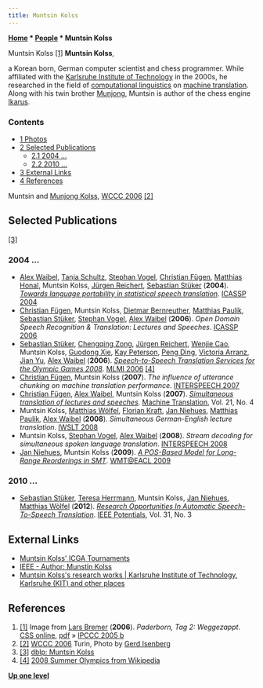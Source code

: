 ```yaml
---
title: Muntsin Kolss
---
```

**[Home](Home "Home") \* [People](People "People") \* Muntsin Kolss**



 [](File:MuntsinKolss.jpg) Muntsin Kolss <a id="cite-note-1" href="#cite-ref-1">[1]</a> 
**Muntsin Kolss**,  

a Korean born, German computer scientist and chess programmer.
While affiliated with the [Karlsruhe Institute of Technology](https://en.wikipedia.org/wiki/Karlsruhe_Institute_of_Technology) in the 2000s, he researched in the field of [computational linguistics](https://en.wikipedia.org/wiki/Computational_linguistics) on [machine translation](https://en.wikipedia.org/wiki/Machine_translation). 
Along with his twin brother [Munjong](Munjong_Kolss "Munjong Kolss"), Muntsin is author of the chess engine [Ikarus](Ikarus "Ikarus"). 



### Contents


* [1 Photos](#photos)
* [2 Selected Publications](#selected-publications)
	+ [2.1 2004 ...](#2004-...)
	+ [2.2 2010 ...](#2010-...)
* [3 External Links](#external-links)
* [4 References](#references)






 [](File:MuntsinMunjongKolss2006.JPG) 
Muntsin and [Munjong Kolss](Munjong_Kolss "Munjong Kolss"), [WCCC 2006](WCCC_2006 "WCCC 2006") <a id="cite-note-2" href="#cite-ref-2">[2]</a>



## Selected Publications


<a id="cite-note-3" href="#cite-ref-3">[3]</a>



### 2004 ...


* [Alex Waibel](Mathematician#AWaibel "Mathematician"), [Tanja Schultz](https://dblp.org/pers/hd/s/Schultz:Tanja), [Stephan Vogel](https://dblp.org/pers/hd/v/Vogel:Stephan), [Christian Fügen](https://www.linkedin.com/in/fuegen/), [Matthias Honal](https://dblp.org/pers/hd/h/Honal:Matthias), Muntsin Kolss, [Jürgen Reichert](https://dblp.org/pers/hd/r/Reichert:J=uuml=rgen), [Sebastian Stüker](https://scholar.google.com/citations?user=jRWyyyMAAAAJ&hl=en) (**2004**). *[Towards language portability in statistical speech translation](https://ieeexplore.ieee.org/document/1326657)*. [ICASSP 2004](https://dblp.org/db/conf/icassp/icassp2004-3.html)
* [Christian Fügen](https://www.linkedin.com/in/fuegen/), Muntsin Kolss, [Dietmar Bernreuther](https://dblp.org/pers/hd/b/Bernreuther:Dietmar), [Matthias Paulik](https://dblp.org/pers/hd/p/Paulik:Matthias), [Sebastian Stüker](https://scholar.google.com/citations?user=jRWyyyMAAAAJ&hl=en), [Stephan Vogel](https://dblp.org/pers/hd/v/Vogel:Stephan), [Alex Waibel](Mathematician#AWaibel "Mathematician") (**2006**). *Open Domain Speech Recognition & Translation: Lectures and Speeches*. [ICASSP 2006](https://dblp.org/db/conf/icassp/icassp2006-1.html)
* [Sebastian Stüker](https://dblp.org/pers/hd/s/St=uuml=ker:Sebastian), [Chengqing Zong](https://dblp.org/pers/hd/z/Zong:Chengqing), [Jürgen Reichert](https://dblp.org/pers/hd/r/Reichert:J=uuml=rgen), [Wenjie Cao](https://dblp.org/pers/hd/c/Cao:Wenjie), Muntsin Kolss, [Guodong Xie](https://dblp.org/pers/hd/x/Xie:Guodong), [Kay Peterson](https://dblp.org/pers/hd/p/Peterson:Kay), [Peng Ding](https://dblp.org/pers/hd/d/Ding:Peng), [Victoria Arranz](https://dblp.org/pers/hd/a/Arranz:Victoria), [Jian Yu](https://dblp.org/pers/hd/y/Yu:Jian), [Alex Waibel](Mathematician#AWaibel "Mathematician") (**2006**). *[Speech-to-Speech Translation Services for the Olympic Games 2008](https://link.springer.com/chapter/10.1007/11965152_27)*. [MLMI 2006](https://dblp.org/db/conf/mlmi/mlmi2006) <a id="cite-note-4" href="#cite-ref-4">[4]</a>
* [Christian Fügen](https://www.linkedin.com/in/fuegen/), Muntsin Kolss (**2007**). *The influence of utterance chunking on machine translation performance*. [INTERSPEECH 2007](https://dblp.org/db/conf/interspeech/interspeech2007.html)
* [Christian Fügen](https://www.linkedin.com/in/fuegen/), [Alex Waibel](Mathematician#AWaibel "Mathematician"), Muntsin Kolss (**2007**). *[Simultaneous translation of lectures and speeches](https://link.springer.com/article/10.1007/s10590-008-9047-0)*. [Machine Translation](https://link.springer.com/journal/10590), Vol. 21, No. 4
* Muntsin Kolss, [Matthias Wölfel](https://dblp.org/pers/hd/w/W=ouml=lfel:Matthias), [Florian Kraft](https://dblp.org/pers/hd/k/Kraft:Florian), [Jan Niehues](https://dblp.org/pers/hd/n/Niehues:Jan), [Matthias Paulik](https://dblp.org/pers/hd/p/Paulik:Matthias), [Alex Waibel](Mathematician#AWaibel "Mathematician") (**2008**). *Simultaneous German-English lecture translation*. [IWSLT 2008](https://dblp.org/db/conf/iwslt/iwslt2008.html)
* Muntsin Kolss, [Stephan Vogel](https://dblp.org/pers/hd/v/Vogel:Stephan), [Alex Waibel](Mathematician#AWaibel "Mathematician") (**2008**). *Stream decoding for simultaneous spoken language translation*. [INTERSPEECH 2008](https://dblp.org/db/conf/interspeech/interspeech2008.html)
* [Jan Niehues](https://dblp.org/pers/hd/n/Niehues:Jan), Muntsin Kolss (**2009**). *[A POS-Based Model for Long-Range Reorderings in SMT](https://aclweb.org/anthology/papers/W/W09/W09-0435/)*. [WMT@EACL 2009](https://dblp.org/db/conf/wmt/wmt2009.html)


### 2010 ...


* [Sebastian Stüker](https://scholar.google.com/citations?user=jRWyyyMAAAAJ&hl=en), [Teresa Herrmann](https://www.linkedin.com/in/teresa-herrmann-357189b2), Muntsin Kolss, [Jan Niehues](https://dblp.org/pers/hd/n/Niehues:Jan), [Matthias Wölfel](https://dblp.org/pers/hd/w/W=ouml=lfel:Matthias) (**2012**). *[Research Opportunities In Automatic Speech-To-Speech Translation](https://ieeexplore.ieee.org/document/6193308)*. [IEEE Potentials](IEEE#Potentials "IEEE"), Vol. 31, No. 3


## External Links


* [Muntsin Kolss' ICGA Tournaments](https://www.game-ai-forum.org/icga-tournaments/person.php?id=108)
* [IEEE - Author: Munstin Kolss](https://ieeexplore.ieee.org/author/37283427100)
* [Muntsin Kolss's research works | Karlsruhe Institute of Technology, Karlsruhe (KIT) and other places](https://www.researchgate.net/scientific-contributions/26042698_Muntsin_Kolss)


## References


1. <a id="cite-ref-1" href="#cite-note-1">[1]</a> Image from [Lars Bremer](Lars_Bremer "Lars Bremer") (**2006**). *Paderborn, Tag 2: Weggezappt*. [CSS online](Computerschach_und_Spiele "Computerschach und Spiele"), [pdf](http://computerschach.de/Files/2006/Paderborn,%20Tag%202:%20Weggezappt.pdf) » [IPCCC 2005 b](IPCCC_2005_b "IPCCC 2005 b")
2. <a id="cite-ref-2" href="#cite-note-2">[2]</a> [WCCC 2006](WCCC_2006 "WCCC 2006") Turin, Photo by [Gerd Isenberg](Gerd_Isenberg "Gerd Isenberg")
3. <a id="cite-ref-3" href="#cite-note-3">[3]</a> [dblp: Muntsin Kolss](https://dblp.org/pers/hd/k/Kolss:Muntsin)
4. <a id="cite-ref-4" href="#cite-note-4">[4]</a> [2008 Summer Olympics from Wikipedia](https://en.wikipedia.org/wiki/2008_Summer_Olympics)

**[Up one level](People "People")**







 
